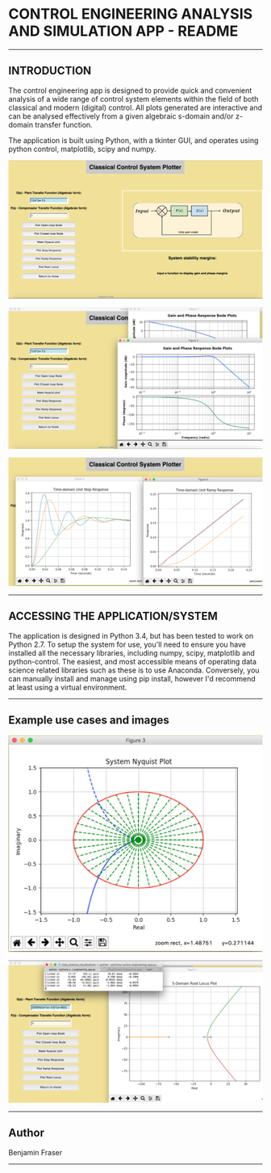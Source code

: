 # **CONTROL ENGINEERING ANALYSIS AND SIMULATION APP - README** 

----------

## INTRODUCTION 

The control engineering app is designed to provide quick and convenient analysis of a wide range of control system elements within the field of both classical and modern (digital) control. All plots generated are interactive and can be analysed effectively from a given algebraic s-domain and/or z-domain transfer function.

The application is built using Python, with a tkinter GUI, and operates using python control, matplotlib, scipy and numpy.

![application overview example](example_images/classical_control_example.png?raw=True "Application overview - The many different features available for classical control analysis.")

![application plot examples](example_images/classical_control_example_2.png?raw=True "Application overview - An example of bode plots producable by the application.")

![application time domain examples](example_images/time_response_examples.png?raw=True "Example of plotting a time-domain response to both step and ramp inputs.")

----------

## ACCESSING THE APPLICATION/SYSTEM

The application is designed in Python 3.4, but has been tested to work on Python 2.7. To setup the system for use, you'll need to ensure you have installed all the necessary libraries, including numpy, scipy, matplotlib and python-control. The easiest, and most accessible means of operating data science related libraries such as these is to use Anaconda. Conversely, you can manually install and manage using pip install, however I'd recommend at least using a virtual environment.  

----------

## Example use cases and images

![application nyquist plot](example_images/nyquist_example.png?raw=True "Example of using the app to produce a Nyquist plot.")

![application root locus](example_images/root_locus_example.png?raw=True "Root locus plotting example")

----------

## Author 

Benjamin Fraser

--------
